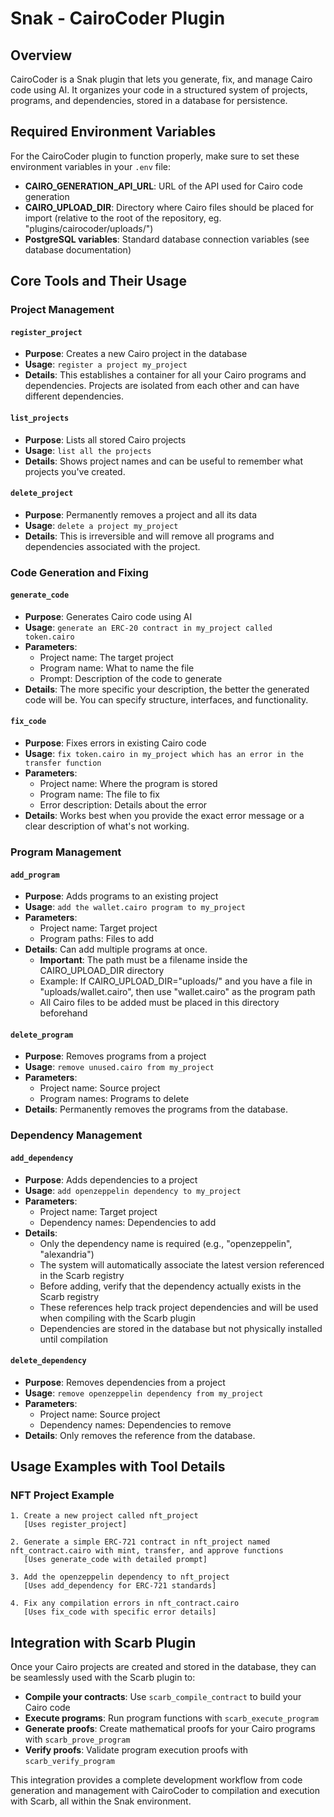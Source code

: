 # Snak - CairoCoder Plugin

## Overview

CairoCoder is a Snak plugin that lets you generate, fix, and manage Cairo code using AI. It organizes your code in a structured system of projects, programs, and dependencies, stored in a database for persistence.

## Required Environment Variables

For the CairoCoder plugin to function properly, make sure to set these environment variables in your `.env` file:

- **CAIRO_GENERATION_API_URL**: URL of the API used for Cairo code generation
- **CAIRO_UPLOAD_DIR**: Directory where Cairo files should be placed for import (relative to the root of the repository, eg. "plugins/cairocoder/uploads/")
- **PostgreSQL variables**: Standard database connection variables (see database documentation)

## Core Tools and Their Usage

### Project Management

#### `register_project`

- **Purpose**: Creates a new Cairo project in the database
- **Usage**: `register a project my_project`
- **Details**: This establishes a container for all your Cairo programs and dependencies. Projects are isolated from each other and can have different dependencies.

#### `list_projects`

- **Purpose**: Lists all stored Cairo projects
- **Usage**: `list all the projects`
- **Details**: Shows project names and can be useful to remember what projects you've created.

#### `delete_project`

- **Purpose**: Permanently removes a project and all its data
- **Usage**: `delete a project my_project`
- **Details**: This is irreversible and will remove all programs and dependencies associated with the project.

### Code Generation and Fixing

#### `generate_code`

- **Purpose**: Generates Cairo code using AI
- **Usage**: `generate an ERC-20 contract in my_project called token.cairo`
- **Parameters**:
  - Project name: The target project
  - Program name: What to name the file
  - Prompt: Description of the code to generate
- **Details**: The more specific your description, the better the generated code will be. You can specify structure, interfaces, and functionality.

#### `fix_code`

- **Purpose**: Fixes errors in existing Cairo code
- **Usage**: `fix token.cairo in my_project which has an error in the transfer function`
- **Parameters**:
  - Project name: Where the program is stored
  - Program name: The file to fix
  - Error description: Details about the error
- **Details**: Works best when you provide the exact error message or a clear description of what's not working.

### Program Management

#### `add_program`

- **Purpose**: Adds programs to an existing project
- **Usage**: `add the wallet.cairo program to my_project`
- **Parameters**:
  - Project name: Target project
  - Program paths: Files to add
- **Details**: Can add multiple programs at once.
  - **Important**: The path must be a filename inside the CAIRO_UPLOAD_DIR directory
  - Example: If CAIRO_UPLOAD_DIR="uploads/" and you have a file in "uploads/wallet.cairo", then use "wallet.cairo" as the program path
  - All Cairo files to be added must be placed in this directory beforehand

#### `delete_program`

- **Purpose**: Removes programs from a project
- **Usage**: `remove unused.cairo from my_project`
- **Parameters**:
  - Project name: Source project
  - Program names: Programs to delete
- **Details**: Permanently removes the programs from the database.

### Dependency Management

#### `add_dependency`

- **Purpose**: Adds dependencies to a project
- **Usage**: `add openzeppelin dependency to my_project`
- **Parameters**:
  - Project name: Target project
  - Dependency names: Dependencies to add
- **Details**:
  - Only the dependency name is required (e.g., "openzeppelin", "alexandria")
  - The system will automatically associate the latest version referenced in the Scarb registry
  - Before adding, verify that the dependency actually exists in the Scarb registry
  - These references help track project dependencies and will be used when compiling with the Scarb plugin
  - Dependencies are stored in the database but not physically installed until compilation

#### `delete_dependency`

- **Purpose**: Removes dependencies from a project
- **Usage**: `remove openzeppelin dependency from my_project`
- **Parameters**:
  - Project name: Source project
  - Dependency names: Dependencies to remove
- **Details**: Only removes the reference from the database.

## Usage Examples with Tool Details

### NFT Project Example

```
1. Create a new project called nft_project
   [Uses register_project]

2. Generate a simple ERC-721 contract in nft_project named nft_contract.cairo with mint, transfer, and approve functions
   [Uses generate_code with detailed prompt]

3. Add the openzeppelin dependency to nft_project
   [Uses add_dependency for ERC-721 standards]

4. Fix any compilation errors in nft_contract.cairo
   [Uses fix_code with specific error details]
```

## Integration with Scarb Plugin

Once your Cairo projects are created and stored in the database, they can be seamlessly used with the Scarb plugin to:

- **Compile your contracts**: Use `scarb_compile_contract` to build your Cairo code
- **Execute programs**: Run program functions with `scarb_execute_program`
- **Generate proofs**: Create mathematical proofs for your Cairo programs with `scarb_prove_program`
- **Verify proofs**: Validate program execution proofs with `scarb_verify_program`

This integration provides a complete development workflow from code generation and management with CairoCoder to compilation and execution with Scarb, all within the Snak environment.
